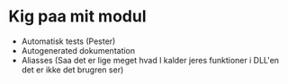 # Kig paa mit modul

* Automatisk tests (Pester)
* Autogenerated dokumentation
* Aliasses (Saa det er lige meget hvad I kalder jeres funktioner i DLL'en det er ikke det brugren ser)
